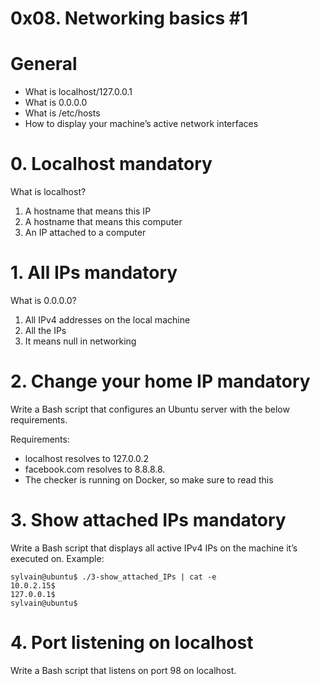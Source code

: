 # 0x08. Networking basics #1

# General
* What is localhost/127.0.0.1
* What is 0.0.0.0
* What is /etc/hosts
* How to display your machine’s active network interfaces

# 0. Localhost mandatory
What is localhost?

1. A hostname that means this IP
2. A hostname that means this computer
3. An IP attached to a computer

# 1. All IPs mandatory
What is 0.0.0.0?

1. All IPv4 addresses on the local machine
2. All the IPs
3. It means null in networking

# 2. Change your home IP mandatory
Write a Bash script that configures an Ubuntu server with the below requirements.

Requirements:

* localhost resolves to 127.0.0.2
* facebook.com resolves to 8.8.8.8.
* The checker is running on Docker, so make sure to read this

# 3. Show attached IPs mandatory
Write a Bash script that displays all active IPv4 IPs on the machine it’s executed on.
Example:

    sylvain@ubuntu$ ./3-show_attached_IPs | cat -e
    10.0.2.15$
    127.0.0.1$
    sylvain@ubuntu$

# 4. Port listening on localhost
Write a Bash script that listens on port 98 on localhost.

